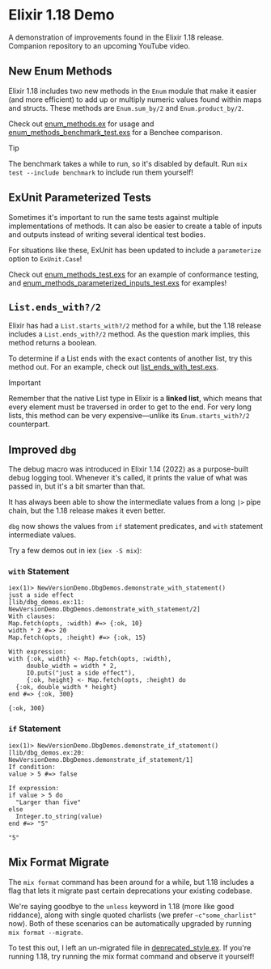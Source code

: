 # Elixir 1.18 Demo

A demonstration of improvements found in the Elixir 1.18 release.
Companion repository to an upcoming YouTube video.

## New Enum Methods
Elixir 1.18 includes two new methods in the `Enum` module that make it easier (and more efficient) to add up or multiply numeric values found within maps and structs.
These methods are `Enum.sum_by/2` and `Enum.product_by/2`.

Check out [enum_methods.ex](lib/enum_methods.ex) for usage and [enum_methods_benchmark_test.exs](test/enum_methods_benchmark_test.exs) for a Benchee comparison.

> [!TIP]
> The benchmark takes a while to run, so it's disabled by default. Run `mix test --include benchmark` to include run them yourself!

## ExUnit Parameterized Tests

Sometimes it's important to run the same tests against multiple implementations of methods.
It can also be easier to create a table of inputs and outputs instead of writing several identical test bodies.

For situations like these, ExUnit has been updated to include a `parameterize` option to `ExUnit.Case`!

Check out [enum_methods_test.exs](test/enum_methods_test.exs) for an example of conformance testing, and [enum_methods_parameterized_inputs_test.exs](test/enum_methods_parameterized_inputs_test.exs) for examples!


## `List.ends_with?/2`

Elixir has had a `List.starts_with?/2` method for a while, but the 1.18 release includes a `List.ends_with?/2` method.
As the question mark implies, this method returns a boolean.

To determine if a List ends with the exact contents of another list, try this method out.
For an example, check out [list_ends_with_test.exs](test/list_ends_with_test.exs).

> [!IMPORTANT]
> Remember that the native List type in Elixir is a **linked list**, which means that every element must be traversed in order to get to the end.
> For very long lists, this method can be very expensive—unlike its `Enum.starts_with?/2` counterpart.

## Improved `dbg`

The debug macro was introduced in Elixir 1.14 (2022) as a purpose-built debug logging tool.
Whenever it's called, it prints the value of what was passed in, but it's a bit smarter than that.

It has always been able to show the intermediate values from a long `|>` pipe chain, but the 1.18 release makes it even better.

`dbg` now shows the values from `if` statement predicates, and `with` statement intermediate values.

Try a few demos out in iex (`iex -S mix`):

### `with` Statement
```shell
iex(1)> NewVersionDemo.DbgDemos.demonstrate_with_statement()
just a side effect
[lib/dbg_demos.ex:11: NewVersionDemo.DbgDemos.demonstrate_with_statement/2]
With clauses:
Map.fetch(opts, :width) #=> {:ok, 10}
width * 2 #=> 20
Map.fetch(opts, :height) #=> {:ok, 15}

With expression:
with {:ok, width} <- Map.fetch(opts, :width),
     double_width = width * 2,
     IO.puts("just a side effect"),
     {:ok, height} <- Map.fetch(opts, :height) do
  {:ok, double_width * height}
end #=> {:ok, 300}

{:ok, 300}
```

### `if` Statement

```shell
iex(1)> NewVersionDemo.DbgDemos.demonstrate_if_statement()
[lib/dbg_demos.ex:20: NewVersionDemo.DbgDemos.demonstrate_if_statement/1]
If condition:
value > 5 #=> false

If expression:
if value > 5 do
  "Larger than five"
else
  Integer.to_string(value)
end #=> "5"

"5"
```

## Mix Format Migrate

The `mix format` command has been around for a while, but 1.18 includes a flag that lets it migrate past certain deprecations your existing codebase.

We're saying goodbye to the `unless` keyword in 1.18 (more like good riddance), along with single quoted charlists (we prefer `~c"some_charlist"` now).
Both of these scenarios can be automatically upgraded by running `mix format --migrate`.

To test this out, I left an un-migrated file in [deprecated_style.ex](lib/deprecated_style.ex).
If you're running 1.18, try running the mix format command and observe it yourself!
